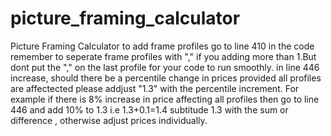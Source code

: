 # picture_framing_calculator
Picture Framing Calculator
to add  frame profiles go to line 410 in the code remember to seperate frame profiles with "," if you adding more than 1.But dont put the "," on the last profile for your code to run smoothly.
in line 446 increase, should there be a percentile change in prices provided all profiles are affectected please addjust "1.3" with the percentile increment. For example if there is 8% increase in price affecting all profiles then go to line 446 and add 10% to 1.3 i.e 1.3+0.1=1.4 subtitude 1.3 with the sum or difference , otherwise adjust prices individually.
